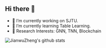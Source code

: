 ## Hi there 👋
- 🔭 I’m currently working on SJTU.
- 🌱 I’m currently learning Table Learning.
- :raising_hand: Research Interests: GNN, TNN, Blockchain

![JianwuZheng's github stats](https://github-readme-stats.vercel.app/api?username=JianwuZheng&show_icons=true&theme=radical) 
<!--
**JianwuZheng413/JianwuZheng413** is a ✨ _special_ ✨ repository because its `README.md` (this file) appears on your GitHub profile.

Here are some ideas to get you started:

- 🔭 I’m currently working on SJTU
- 🌱 I’m currently learning ...
- 👯 I’m looking to collaborate on ...
- 🤔 I’m looking for help with ...
- 💬 Ask me about ...
- 📫 How to reach me: ...
- 😄 Pronouns: ...
- ⚡ Fun fact: ...
-->
